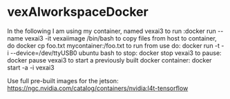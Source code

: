 # vexAIworkspaceDocker
In the following I am using my container, named vexai3 
to run :docker run --name vexai3 -it vexaiimage /bin/bash
to copy files from host to container, do docker cp foo.txt mycontainer:/foo.txt
to run from use do: docker run -t -i --device=/dev/ttyUSB0 ubuntu bash
to stop: docker stop vexai3
to pause: docker pause vexai3
to start a previously built docker container: docker start -a -i vexai3

Use full pre-built images for the jetson: https://ngc.nvidia.com/catalog/containers/nvidia:l4t-tensorflow
